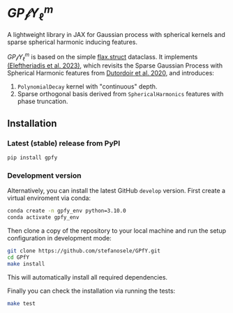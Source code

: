 # $GP \mathcal{f} Y_\ell^m$

A lightweight library in JAX for Gaussian process with spherical kernels and sparse spherical harmonic inducing features.

$GP \mathcal{f} Y_\ell^m$ is based on the simple [flax.struct](https://github.com/google/flax/blob/main/flax/struct.py) dataclass. It implements [(Eleftheriadis et al. 2023)](https://arxiv.org/abs/2303.15948), which revisits the Sparse Gaussian Process with Spherical Harmonic features from [Dutordoir et al. 2020](http://proceedings.mlr.press/v119/dutordoir20a.html), and introduces:

1. `PolynomialDecay` kernel with "continuous" depth.
2. Sparse orthogonal basis derived from `SphericalHarmonics` features with phase truncation.

## Installation

### Latest (stable) release from PyPI

```bash
pip install gpfy
```

### Development version
Alternatively, you can install the latest GitHub `develop` version.
First create a virtual enviroment via conda:
```bash
conda create -n gpfy_env python=3.10.0
conda activate gpfy_env
```

Then clone a copy of the repository to your local machine and run the setup configuration in development mode:
```bash
git clone https://github.com/stefanosele/GPfY.git
cd GPfY
make install
```
This will automatically install all required dependencies.

Finally you can check the installation via running the tests:
```bash
make test
```
